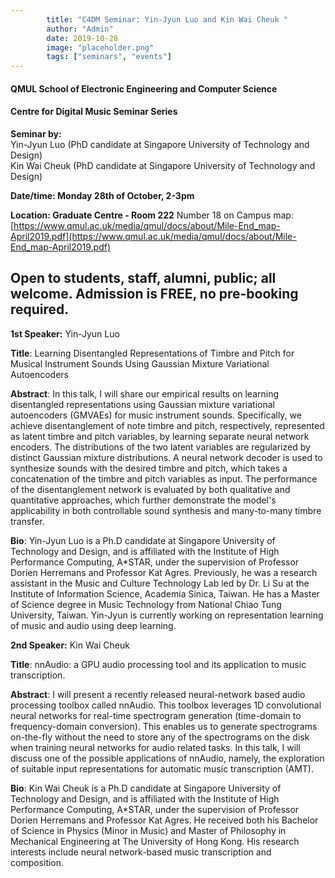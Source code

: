 ```yaml
---
        title: "C4DM Seminar: Yin-Jyun Luo and Kin Wai Cheuk "
        author: "Admin"
        date: 2019-10-28
        image: "placeholder.png"
        tags: ["seminars", "events"]
---
```


#### QMUL School of Electronic Engineering and Computer Science

#### Centre for Digital Music Seminar Series

**Seminar by:**   
    Yin-Jyun Luo (PhD candidate at Singapore University of Technology and Design)  
    Kin Wai Cheuk (PhD candidate at Singapore University of Technology and Design)

**Date/time: Monday 28th of October, 2-3pm**

**Location: Graduate Centre - Room 222**
Number 18 on Campus map: [https://www.qmul.ac.uk/media/qmul/docs/about/Mile-End_map-April2019.pdf](https://www.qmul.ac.uk/media/qmul/docs/about/Mile-End_map-April2019.pdf)

Open to students, staff, alumni, public; all welcome.
Admission is FREE, no pre-booking required.
-----------------

**1st Speaker:** Yin-Jyun Luo

<b>Title</b>: Learning Disentangled Representations of Timbre and Pitch for Musical Instrument Sounds Using Gaussian Mixture Variational Autoencoders

<b>Abstract</b>:
In this talk, I will share our empirical results on learning disentangled representations using Gaussian mixture variational autoencoders (GMVAEs) for music instrument sounds. Specifically, we achieve disentanglement of note timbre and pitch, respectively, represented as latent timbre and pitch variables, by learning separate neural network encoders. The distributions of the two latent variables are regularized by distinct Gaussian mixture distributions. A neural network decoder is used to synthesize sounds with the desired timbre and pitch, which takes a concatenation of the timbre and pitch variables as input. The performance of the disentanglement network is evaluated by both qualitative and quantitative approaches, which further demonstrate the model's applicability in both controllable sound synthesis and many-to-many timbre transfer.

<b>Bio</b>:
Yin-Jyun Luo is a Ph.D candidate at Singapore University of Technology and Design, and is affiliated with the Institute of High Performance Computing, A*STAR, under the supervision of Professor Dorien Herremans and Professor Kat Agres. Previously, he was a research assistant in the Music and Culture Technology Lab led by Dr. Li Su at the Institute of Information Science, Academia Sinica, Taiwan. He has a Master of Science degree in Music Technology from National Chiao Tung University, Taiwan. Yin-Jyun is currently working on representation learning of music and audio using deep learning.


**2nd Speaker:** Kin Wai Cheuk

<b>Title</b>: nnAudio: a GPU audio processing tool and its application to music transcription.

<b>Abstract</b>:
I will present a recently released neural-network based audio processing toolbox called nnAudio. This toolbox leverages 1D convolutional neural networks for real-time spectrogram generation (time-domain to frequency-domain conversion). This enables us to generate spectrograms on-the-fly without the need to store any of the spectrograms on the disk when training neural networks for audio related tasks. In this talk, I will discuss one of the possible applications of nnAudio, namely, the exploration of suitable input representations for automatic music transcription (AMT).

<b>Bio</b>:
Kin Wai Cheuk is a Ph.D candidate at Singapore University of Technology and Design, and is affiliated with the Institute of High Performance Computing, A*STAR, under the supervision of Professor Dorien Herremans and Professor Kat Agres. He received both his Bachelor of Science in Physics (Minor in Music) and Master of Philosophy in Mechanical Engineering at The University of Hong Kong. His research interests include neural network-based music transcription and composition.
